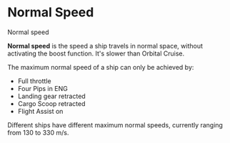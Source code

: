 # Normal Speed
Normal speed
 		 	 

**Normal speed** is the speed a ship travels in normal space, without activating the boost function. It's slower than Orbital Cruise.

The maximum normal speed of a ship can only be achieved by:

- Full throttle
- Four Pips in ENG
- Landing gear retracted
- Cargo Scoop retracted
- Flight Assist on

Different ships have different maximum normal speeds, currently ranging from 130 to 330 m/s.